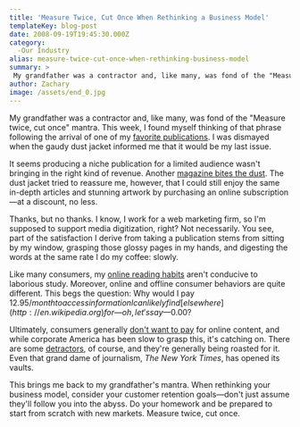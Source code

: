 ```yaml
---
title: 'Measure Twice, Cut Once When Rethinking a Business Model'
templateKey: blog-post
date: 2008-09-19T19:45:30.000Z
category: 
  -Our Industry
alias: measure-twice-cut-once-when-rethinking-business-model
summary: > 
 My grandfather was a contractor and, like many, was fond of the "Measure twice, cut once" mantra. This week, I found myself thinking of that phrase following the arrival of one of my favorite publications. I was dismayed when the gaudy dust jacket informed me that it would be my last issue.
author: Zachary
image: /assets/end_0.jpg
---
```


My grandfather was a contractor and, like many, was fond of the "Measure twice, cut once" mantra. This week, I found myself thinking of that phrase following the arrival of one of my [favorite publications](http://www.christianhistorystore.com/). I was dismayed when the gaudy dust jacket informed me that it would be my last issue.

It seems producing a niche publication for a limited audience wasn't bringing in the right kind of revenue. Another [magazine bites the dust](http://www.life.com). The dust jacket tried to reassure me, however, that I could still enjoy the same in-depth articles and stunning artwork by purchasing an online subscription—at a discount, no less.

Thanks, but no thanks. I know, I work for a web marketing firm, so I'm supposed to support media digitization, right? Not necessarily. You see, part of the satisfaction I derive from taking a publication stems from sitting by my window, grasping those glossy pages in my hands, and digesting the words at the same rate I do my coffee: slowly.

Like many consumers, my [online reading habits](http://www.useit.com/alertbox/reading_pattern.html) aren't conducive to laborious study. Moreover, online and offline consumer behaviors are quite different. This begs the question: Why would I pay $12.95/month to access information I can likely find [elsewhere](http://en.wikipedia.org) for—oh, let's say—$0.00?

Ultimately, consumers generally [don't want to pay](http://www.wired.com/techbiz/it/magazine/16-03/ff_free?currentPage=all) for online content, and while corporate America has been slow to grasp this, it's catching on. There are some [detractors](http://www.computerworld.com/action/article.do?command=viewArticleBasic&articleId=9114926&intsrc=news_ts_head), of course, and they're generally being roasted for it. Even that grand dame of journalism, _The New York Times_, has opened its vaults.

This brings me back to my grandfather's mantra. When rethinking your business model, consider your customer retention goals—don't just assume they'll follow you into the abyss. Do your homework and be prepared to start from scratch with new markets. Measure twice, cut once.